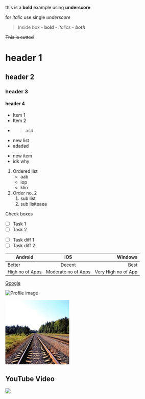 this is a **bold** example using __underscore__ 

for *italic* use single _underscore_

> Inside box - **bold** - _italics_ - **_both_**

~~This is cutted~~

# header 1
## header 2
### header 3
#### header 4

- Item 1
- Item 2
- > asd
+ new list
+ adadad
* new item
* idk why

1. Ordered list
   - aab
   - iop
   - klio
3. Order no. 2
   1. sub list
   2. sub lisiteaea

Check boxes
* [ ] Task 1
* [ ] Task 2
- [ ] Task diff 1
- [ ] Task diff 2 

Android | iOS | Windows
--- | :---: | ---:
Better | Decent | Best
High no of Apps | Moderate no of Apps | Very High no of App

[Google](https://www.google.com)

![Profile image](https://avatars.githubusercontent.com/u/69447549 "My profile picture")

![Demo image](demo.jpg "some random picture")

YouTube Video
---
[![](https://img.youtube.com/vi/Tm4rkRpoapw/maxresdefault.jpg)](https://youtu.be/Tm4rkRpoapw)
